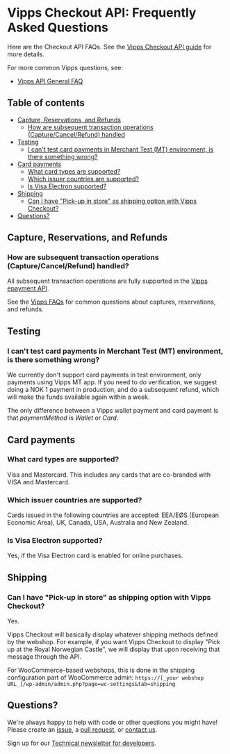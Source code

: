 <!-- START_METADATA
---
title: FAQ
sidebar_position: 24
---
END_METADATA -->

# Vipps Checkout API: Frequently Asked Questions

Here are the Checkout API FAQs.
See the
[Vipps Checkout API guide](vipps-checkout-api.md)
for more details.

For more common Vipps questions, see:

* [Vipps API General FAQ](https://vippsas.github.io/vipps-developer-docs/docs/vipps-developers/faqs/)

<!-- START_COMMENT -->

## Table of contents

* [Capture, Reservations, and Refunds](#capture-reservations-and-refunds)
  * [How are subsequent transaction operations (Capture/Cancel/Refund) handled](#how-are-subsequent-transaction-operations-capturecancelrefund-handled)
* [Testing](#testing)
  * [I can't test card payments in Merchant Test (MT) environment, is there something wrong?](#i-cant-test-card-payments-in-merchant-test-mt-environment-is-there-something-wrong)
* [Card payments](#card-payments)
  * [What card types are supported?](#what-card-types-are-supported)
  * [Which issuer countries are supported?](#which-issuer-countries-are-supported)
  * [Is Visa Electron supported?](#is-visa-electron-supported)
* [Shipping](#shipping)
  * [Can I have "Pick-up in store" as shipping option with Vipps Checkout?](#can-i-have-pick-up-in-store-as-shipping-option-with-vipps-checkout)
* [Questions?](#questions)

<!-- END_COMMENT -->

## Capture, Reservations, and Refunds

### How are subsequent transaction operations (Capture/Cancel/Refund) handled?

All subsequent transaction operations are fully supported in the
[Vipps epayment API](https://vippsas.github.io/vipps-developer-docs/docs/APIs/epayment-api/).

See the [Vipps FAQs](https://vippsas.github.io/vipps-developer-docs/docs/vipps-developers/faqs/) for common
questions about captures, reservations, and refunds.

## Testing

### I can't test card payments in Merchant Test (MT) environment, is there something wrong?

We currently don't support card payments in test environment, only payments using Vipps MT app. If you need to do verification, we suggest doing a NOK 1 payment in production, and do a subsequent refund, which will make the funds available again within a week.

The only difference between a Vipps wallet payment and card payment is that *paymentMethod* is *Wallet* or *Card*.

## Card payments

### What card types are supported?

Visa and Mastercard. This includes any cards that are co-branded with VISA and Mastercard.

### Which issuer countries are supported?

Cards issued in the following countries are accepted: EEA/EØS (European Economic Area), UK, Canada, USA, Australia and New Zealand.

### Is Visa Electron supported?

Yes, if the Visa Electron card is enabled for online purchases.

## Shipping

### Can I have "Pick-up in store" as shipping option with Vipps Checkout?

Yes.

Vipps Checkout will basically display whatever shipping methods defined by the webshop.
For example, if you want Vipps Checkout to display "Pick up at the Royal Norwegian Castle", we will display that upon receiving that message through the API.

For WooCommerce-based webshops, this is done in the shipping configuration part of WooCommerce admin:
`https://[_your webshop URL_]/wp-admin/admin.php?page=wc-settings&tab=shipping`

## Questions?

We're always happy to help with code or other questions you might have!
Please create an [issue](https://github.com/vippsas/vipps-checkout-api/issues),
a [pull request](https://github.com/vippsas/vipps-checkout-api/pulls),
or [contact us](https://vippsas.github.io/vipps-developer-docs/docs/vipps-developers/contact).

Sign up for our [Technical newsletter for developers](https://vippsas.github.io/vipps-developer-docs/docs/vipps-developers/newsletters).
